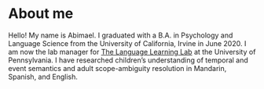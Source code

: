 # About me
Hello! My name is Abimael. I graduated with a B.A. in Psychology and Language Science from the University of California, Irvine in June 2020. I am now the lab manager for 
<a href="https://web.sas.upenn.edu/trueswell-lab/">The Language Learning Lab</a> at the University of Pennsylvania. I have researched children’s understanding of temporal and event semantics and adult scope-ambiguity resolution in Mandarin, Spanish, and English.
